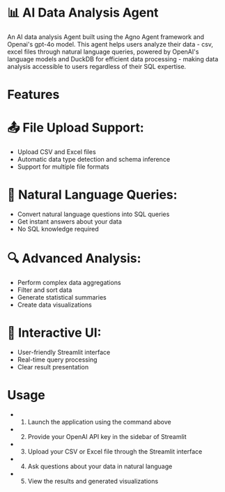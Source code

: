 # 📊 AI Data Analysis Agent
An AI data analysis Agent built using the Agno Agent framework and Openai's gpt-4o model. This agent helps users analyze their data - csv, excel files through natural language queries, powered by OpenAI's language models and DuckDB for efficient data processing - making data analysis accessible to users regardless of their SQL expertise.

# Features
 # 📤 File Upload Support:

  - Upload CSV and Excel files
  - Automatic data type detection and schema inference
  - Support for multiple file formats
 # 💬 Natural Language Queries:

  - Convert natural language questions into SQL queries
  - Get instant answers about your data
  - No SQL knowledge required
 # 🔍 Advanced Analysis:

  - Perform complex data aggregations
  - Filter and sort data
  - Generate statistical summaries
  - Create data visualizations
 # 🎯 Interactive UI:

  - User-friendly Streamlit interface
  - Real-time query processing
  - Clear result presentation
# Usage
- 1. Launch the application using the command above
- 2. Provide your OpenAI API key in the sidebar of Streamlit
- 3. Upload your CSV or Excel file through the Streamlit interface
- 4. Ask questions about your data in natural language
- 5. View the results and generated visualizations
